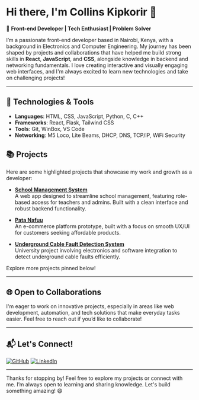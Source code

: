 # Hi there, I'm Collins Kipkorir 👋

🚀 **Front-end Developer | Tech Enthusiast | Problem Solver**

I’m a passionate front-end developer based in Nairobi, Kenya, with a background in Electronics and Computer Engineering. My journey has been shaped by projects and collaborations that have helped me build strong skills in **React**, **JavaScript**, and **CSS**, alongside knowledge in backend and networking fundamentals. I love creating interactive and visually engaging web interfaces, and I'm always excited to learn new technologies and take on challenging projects!

---

## 🔧 Technologies & Tools

- **Languages**: HTML, CSS, JavaScript, Python, C, C++
- **Frameworks**: React, Flask, Tailwind CSS
- **Tools**: Git, WinBox, VS Code
- **Networking**: M5 Loco, Lite Beams, DHCP, DNS, TCP/IP, WiFi Security

## 📚 Projects

Here are some highlighted projects that showcase my work and growth as a developer:

- **[School Management System](https://bamac-school-management-system.netlify.app/)**  
  A web app designed to streamline school management, featuring role-based access for teachers and admins. Built with a clean interface and robust backend functionality.
  
- **[Pata Nafuu](https://patanafuu.netlify.app/)**  
  An e-commerce platform prototype, built with a focus on smooth UX/UI for customers seeking affordable products.

- **[Underground Cable Fault Detection System](https://github.com/kipkorir73/underground-cable-fault)**  
  University project involving electronics and software integration to detect underground cable faults efficiently.

Explore more projects pinned below!

---

## 🌐 Open to Collaborations

I'm eager to work on innovative projects, especially in areas like web development, automation, and tech solutions that make everyday tasks easier. Feel free to reach out if you’d like to collaborate!

---

## 📬 Let's Connect!

[![GitHub](https://img.shields.io/badge/-GitHub-333?style=flat-square&logo=github)](https://github.com/kipkorir73)
[![LinkedIn](https://img.shields.io/badge/-LinkedIn-blue?style=flat-square&logo=linkedin)](https://www.linkedin.com/in/collins-kipkorir-10b725223/)

---

Thanks for stopping by! Feel free to explore my projects or connect with me. I’m always open to learning and sharing knowledge. Let's build something amazing! 😄
